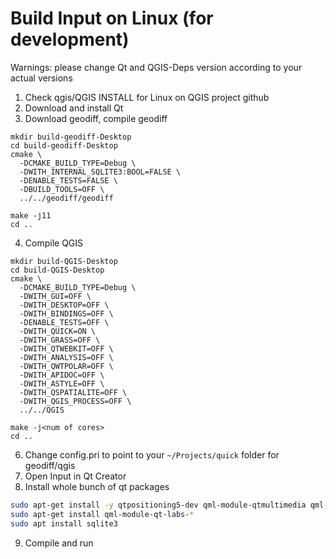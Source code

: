 # Build Input on Linux (for development)

Warnings: please change Qt and QGIS-Deps version according to your actual versions

1. Check qgis/QGIS INSTALL for Linux on QGIS project github
2. Download and install Qt
3. Download geodiff, compile geodiff
```
mkdir build-geodiff-Desktop
cd build-geodiff-Desktop
cmake \
  -DCMAKE_BUILD_TYPE=Debug \
  -DWITH_INTERNAL_SQLITE3:BOOL=FALSE \
  -DENABLE_TESTS=FALSE \
  -DBUILD_TOOLS=OFF \
  ../../geodiff/geodiff
 
make -j11
cd ..
```
4. Compile QGIS 
```
mkdir build-QGIS-Desktop
cd build-QGIS-Desktop
cmake \
  -DCMAKE_BUILD_TYPE=Debug \
  -DWITH_GUI=OFF \
  -DWITH_DESKTOP=OFF \
  -DWITH_BINDINGS=OFF \
  -DENABLE_TESTS=OFF \
  -DWITH_QUICK=ON \
  -DWITH_GRASS=OFF \
  -DWITH_QTWEBKIT=OFF \
  -DWITH_ANALYSIS=OFF \
  -DWITH_QWTPOLAR=OFF \
  -DWITH_APIDOC=OFF \
  -DWITH_ASTYLE=OFF \
  -DWITH_QSPATIALITE=OFF \
  -DWITH_QGIS_PROCESS=OFF \
  ../../QGIS

make -j<num of cores>
cd ..
```

6. Change config.pri to point to your `~/Projects/quick` folder for geodiff/qgis
7. Open Input in Qt Creator
8. Install whole bunch of qt packages

```bash
sudo apt-get install -y qtpositioning5-dev qml-module-qtmultimedia qml-module-qtpositioning qml-module-qtqml-models2 qml-module-qtgraphicaleffects qml-module-qtquick-dialogs qml-module-qtquick-controls2 qml-module-qtquick-window2 qml-module-qtquick-layouts qml-module-qtquick-shapes qml-module-qtquick-controls 
sudo apt-get install qml-module-qt-labs-*
sudo apt install sqlite3
```

9. Compile and run

